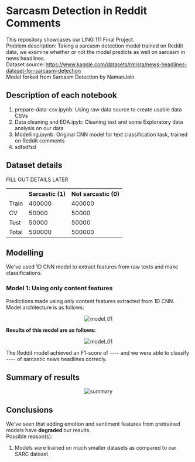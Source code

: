 # Sarcasm Detection in Reddit Comments

This repository showcases our LING 111 Final Project. <br>
Problem description: Taking a sarcasm detection model trained on Reddit data, we examine whether or not the model predicts as well on sarcasm in news headlines. <br>
Dataset source: https://www.kaggle.com/datasets/rmisra/news-headlines-dataset-for-sarcasm-detection <br>
Model forked from Sarcasm Detection by NamanJain

## Description of each notebook
1. prepare-data-csv.ipynb: Using raw data source to create usable data CSVs
2. Data cleaning and EDA.ipyb: Cleaning text and some Exploratory data analysis on our data
3. Modelling.ipynb: Original CNN model for text classification task, trained on Reddit comments
4. sdfsdfsd

## Dataset details
FILL OUT DETAILS LATER

<table>
  <tr>
    <th></th>
    <th>Sarcastic (1)</th>
    <th>Not sarcastic (0)</th>
  </tr>
  <tr>
    <td>Train</td>
    <td>400000</td>
    <td>400000</td>	
  </tr>
  <tr>
    <td>CV</td>
    <td>50000</td>
    <td>50000</td>
  </tr>
  <tr>
    <td>Test</td>
    <td>50000</td>
    <td>50000</td>
  </tr>
  <tr>
    <td>Total</td>
    <td>500000</td>
    <td>500000</td>		
  </tr>
</table> 

## Modelling
We've used 1D CNN model to extract features from raw texts and make classifications.

### Model 1: Using only content features
Predictions made using only content features extracted from 1D CNN. Model architecture is as follows:
<p align="center">
  <img src="https://github.com/NamanJain2050/sarcasm-detection/blob/master/images/model_01.png" alt="model_01"/>
</p>
<b> Results of this model are as follows: </b>
<p align="center">
  <img src="https://github.com/NamanJain2050/sarcasm-detection/blob/master/images/model_1_cnf.png" alt="model_01"/>
</p>
The Reddit model achieved an F1-score of ---- and we were able to classify ---- of sarcastic news headlines correcly.

## Summary of results
<p align="center">
  <img src="https://github.com/NamanJain2050/sarcasm-detection/blob/master/images/summary.png" alt="summary"/>
</p>

## Conclusions
We've seen that adding emotion and sentiment features from pretrained models have <b> degraded </b> our results. <br>
Possible reason(s):
1. Models were trained on much smaller datasets as compared to our SARC dataset
